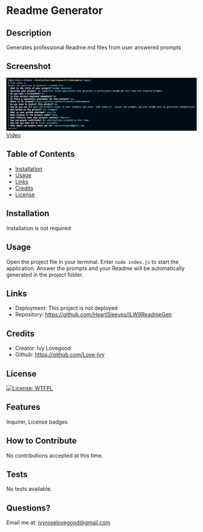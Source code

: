 # Readme Generator

## Description

Generates professional Readme.md files from user answered prompts

## Screenshot

![Screenshot](./assets/screenshot/screenshot.png)
[Video](./assets/video/demonstration.webm)

## Table of Contents

- [Installation](#installation)
- [Usage](#usage)
- [Links](#links)
- [Credits](#credits)
- [License](#license)

## Installation

Installation is not required

## Usage

Open the project file in your terminal. Enter `node index.js` to start the application. Answer the prompts and your Readme will be automatically generated in the project folder.

## Links

- Deployment: This project is not deployed
- Repository: https://github.com/HeartSleeves/ILW9ReadmeGen

## Credits

- Creator: Ivy Lovegood
- Github: https://github.com/Love-Ivy

## License

[![License: WTFPL](https://img.shields.io/badge/License-WTFPL-brightgreen.svg)](http://www.wtfpl.net/about/)

## Features

Inquirer, License badges

## How to Contribute

No contributions accepted at this time.

## Tests

No tests available.

## Questions?

Email me at: ivyroselovegood@gmail.com
